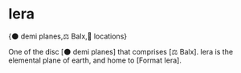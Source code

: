 # Iera

{🌑 demi planes,⚖️ Balx,📍 locations}

One of the disc [🌑 demi planes] that comprises [⚖️ Balx]. Iera is the elemental plane of earth, and home to [Format Iera].
